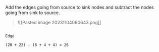 Add the edges going from source to sink nodes and subtract the nodes going from sink to source.

>![[Pasted image 20231104090643.png]]

```

Edge 

(20 + 22) - (8 + 4 + 4) = 26
```